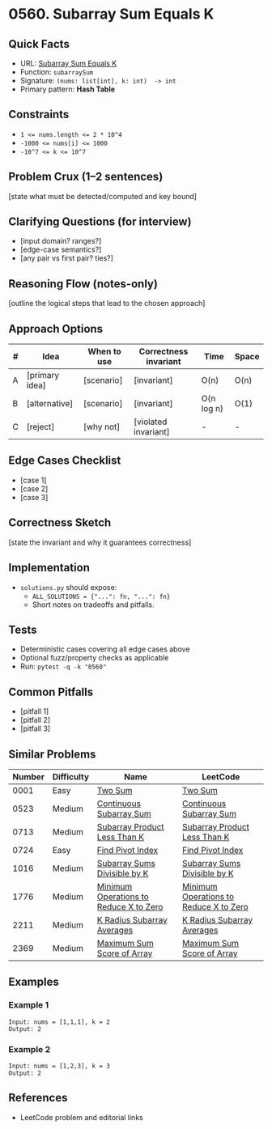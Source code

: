 # 0560. Subarray Sum Equals K

## Quick Facts

- URL: [Subarray Sum Equals K](https://leetcode.com/problems/subarray-sum-equals-k/)
- Function: `subarraySum`
- Signature: `(nums: list[int], k: int)  -> int`
- Primary pattern: **Hash Table**

## Constraints

- `1 <= nums.length <= 2 * 10^4`
- `-1000 <= nums[i] <= 1000`
- `-10^7 <= k <= 10^7`

## Problem Crux (1–2 sentences)

[state what must be detected/computed and key bound]

## Clarifying Questions (for interview)

- [input domain? ranges?]
- [edge-case semantics?]
- [any pair vs first pair? ties?]

## Reasoning Flow (notes-only)

[outline the logical steps that lead to the chosen approach]

## Approach Options

| # | Idea | When to use | Correctness invariant | Time | Space |
|---|------|-------------|-----------------------|------|-------|
| A | [primary idea] | [scenario] | [invariant] | O(n) | O(n) |
| B | [alternative] | [scenario] | [invariant] | O(n log n) | O(1) |
| C | [reject] | [why not] | [violated invariant] | - | - |

## Edge Cases Checklist

- [case 1]
- [case 2]
- [case 3]

## Correctness Sketch

[state the invariant and why it guarantees correctness]

## Implementation

- `solutions.py` should expose:
  - `ALL_SOLUTIONS = {"...": fn, "...": fn}`
  - Short notes on tradeoffs and pitfalls.

## Tests

- Deterministic cases covering all edge cases above
- Optional fuzz/property checks as applicable
- Run: `pytest -q -k "0560"`

## Common Pitfalls

- [pitfall 1]
- [pitfall 2]
- [pitfall 3]

## Similar Problems

| Number | Difficulty | Name | LeetCode |
|---|---|---|---|
| 0001 | Easy | [Two Sum](../0001-two-sum/readme.md) | [Two Sum](https://leetcode.com/problems/two-sum/) |
| 0523 | Medium | [Continuous Subarray Sum](../0523-continuous-subarray-sum/readme.md) | [Continuous Subarray Sum](https://leetcode.com/problems/continuous-subarray-sum/) |
| 0713 | Medium | [Subarray Product Less Than K](../0713-subarray-product-less-than-k/readme.md) | [Subarray Product Less Than K](https://leetcode.com/problems/subarray-product-less-than-k/) |
| 0724 | Easy | [Find Pivot Index](../0724-find-pivot-index/readme.md) | [Find Pivot Index](https://leetcode.com/problems/find-pivot-index/) |
| 1016 | Medium | [Subarray Sums Divisible by K](../1016-subarray-sums-divisible-by-k/readme.md) | [Subarray Sums Divisible by K](https://leetcode.com/problems/subarray-sums-divisible-by-k/) |
| 1776 | Medium | [Minimum Operations to Reduce X to Zero](../1776-minimum-operations-to-reduce-x-to-zero/readme.md) | [Minimum Operations to Reduce X to Zero](https://leetcode.com/problems/minimum-operations-to-reduce-x-to-zero/) |
| 2211 | Medium | [K Radius Subarray Averages](../2211-k-radius-subarray-averages/readme.md) | [K Radius Subarray Averages](https://leetcode.com/problems/k-radius-subarray-averages/) |
| 2369 | Medium | [Maximum Sum Score of Array](../2369-maximum-sum-score-of-array/readme.md) | [Maximum Sum Score of Array](https://leetcode.com/problems/maximum-sum-score-of-array/) |

## Examples

### Example 1

```text
Input: nums = [1,1,1], k = 2
Output: 2
```

### Example 2

```text
Input: nums = [1,2,3], k = 3
Output: 2
```

## References

- LeetCode problem and editorial links

